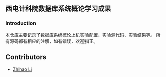 ## 西电计科院数据库系统概论学习成果

### Introduction

本仓库主要记录了数据库系统概论上机实验配置、实验源代码、实验结果等。
所有源码都有相应的注解，如有错误，欢迎指正。

## Contributors

+ [Zhihao Li](https://lzhms.github.io/)